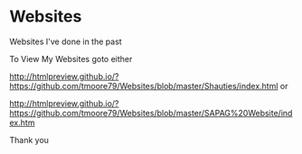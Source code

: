 # Websites
Websites I've done in the past

To View My Websites goto either

http://htmlpreview.github.io/?https://github.com/tmoore79/Websites/blob/master/Shauties/index.html or

http://htmlpreview.github.io/?https://github.com/tmoore79/Websites/blob/master/SAPAG%20Website/index.htm

Thank you
